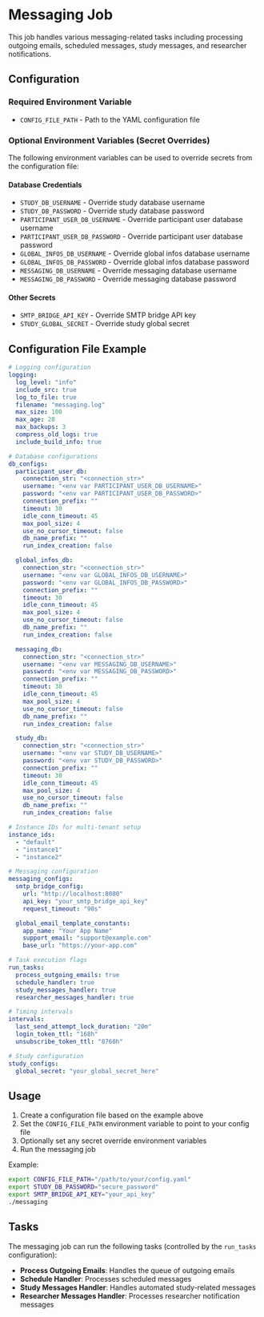 # Messaging Job

This job handles various messaging-related tasks including processing outgoing emails, scheduled messages, study messages, and researcher notifications.

## Configuration

### Required Environment Variable

- `CONFIG_FILE_PATH` - Path to the YAML configuration file

### Optional Environment Variables (Secret Overrides)

The following environment variables can be used to override secrets from the configuration file:

#### Database Credentials

- `STUDY_DB_USERNAME` - Override study database username
- `STUDY_DB_PASSWORD` - Override study database password
- `PARTICIPANT_USER_DB_USERNAME` - Override participant user database username
- `PARTICIPANT_USER_DB_PASSWORD` - Override participant user database password
- `GLOBAL_INFOS_DB_USERNAME` - Override global infos database username
- `GLOBAL_INFOS_DB_PASSWORD` - Override global infos database password
- `MESSAGING_DB_USERNAME` - Override messaging database username
- `MESSAGING_DB_PASSWORD` - Override messaging database password

#### Other Secrets

- `SMTP_BRIDGE_API_KEY` - Override SMTP bridge API key
- `STUDY_GLOBAL_SECRET` - Override study global secret

## Configuration File Example

```yaml
# Logging configuration
logging:
  log_level: "info"
  include_src: true
  log_to_file: true
  filename: "messaging.log"
  max_size: 100
  max_age: 28
  max_backups: 3
  compress_old_logs: true
  include_build_info: true

# Database configurations
db_configs:
  participant_user_db:
    connection_str: "<connection_str>"
    username: "<env var PARTICIPANT_USER_DB_USERNAME>"
    password: "<env var PARTICIPANT_USER_DB_PASSWORD>"
    connection_prefix: ""
    timeout: 30
    idle_conn_timeout: 45
    max_pool_size: 4
    use_no_cursor_timeout: false
    db_name_prefix: ""
    run_index_creation: false

  global_infos_db:
    connection_str: "<connection_str>"
    username: "<env var GLOBAL_INFOS_DB_USERNAME>"
    password: "<env var GLOBAL_INFOS_DB_PASSWORD>"
    connection_prefix: ""
    timeout: 30
    idle_conn_timeout: 45
    max_pool_size: 4
    use_no_cursor_timeout: false
    db_name_prefix: ""
    run_index_creation: false

  messaging_db:
    connection_str: "<connection_str>"
    username: "<env var MESSAGING_DB_USERNAME>"
    password: "<env var MESSAGING_DB_PASSWORD>"
    connection_prefix: ""
    timeout: 30
    idle_conn_timeout: 45
    max_pool_size: 4
    use_no_cursor_timeout: false
    db_name_prefix: ""
    run_index_creation: false

  study_db:
    connection_str: "<connection_str>"
    username: "<env var STUDY_DB_USERNAME>"
    password: "<env var STUDY_DB_PASSWORD>"
    connection_prefix: ""
    timeout: 30
    idle_conn_timeout: 45
    max_pool_size: 4
    use_no_cursor_timeout: false
    db_name_prefix: ""
    run_index_creation: false

# Instance IDs for multi-tenant setup
instance_ids:
  - "default"
  - "instance1"
  - "instance2"

# Messaging configuration
messaging_configs:
  smtp_bridge_config:
    url: "http://localhost:8080"
    api_key: "your_smtp_bridge_api_key"
    request_timeout: "90s"

  global_email_template_constants:
    app_name: "Your App Name"
    support_email: "support@example.com"
    base_url: "https://your-app.com"

# Task execution flags
run_tasks:
  process_outgoing_emails: true
  schedule_handler: true
  study_messages_handler: true
  researcher_messages_handler: true

# Timing intervals
intervals:
  last_send_attempt_lock_duration: "20m"
  login_token_ttl: "168h"
  unsubscribe_token_ttl: "8760h"

# Study configuration
study_configs:
  global_secret: "your_global_secret_here"
```

## Usage

1. Create a configuration file based on the example above
2. Set the `CONFIG_FILE_PATH` environment variable to point to your config file
3. Optionally set any secret override environment variables
4. Run the messaging job

Example:

```bash
export CONFIG_FILE_PATH="/path/to/your/config.yaml"
export STUDY_DB_PASSWORD="secure_password"
export SMTP_BRIDGE_API_KEY="your_api_key"
./messaging
```

## Tasks

The messaging job can run the following tasks (controlled by the `run_tasks` configuration):

- **Process Outgoing Emails**: Handles the queue of outgoing emails
- **Schedule Handler**: Processes scheduled messages
- **Study Messages Handler**: Handles automated study-related messages
- **Researcher Messages Handler**: Processes researcher notification messages
